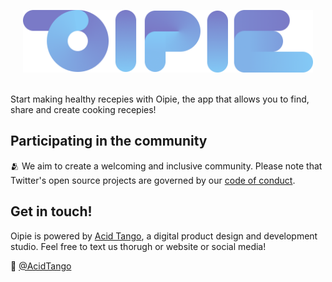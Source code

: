 <p align="center">
  <img src="https://raw.githubusercontent.com/Oipie/.github/main/profile/images/banner.png" height="100px" margin="0 auto">
  <br>
  <br>
</p>

Start making healthy recepies with Oipie, the app that allows you to find, share and create cooking recepies!

## Participating in the community

🫂 We aim to create a welcoming and inclusive community. Please note that Twitter's open source projects are governed by our [code of conduct](https://github.com/oipie/.github/blob/main/CODE_OF_CONDUCT.md).

## Get in touch!

Oipie is powered by [Acid Tango](https://acidtango.com/), a digital product design and development studio. Feel free to text us thorugh or website or social media!

👋  [@AcidTango](https://twitter.com/acidtango)
